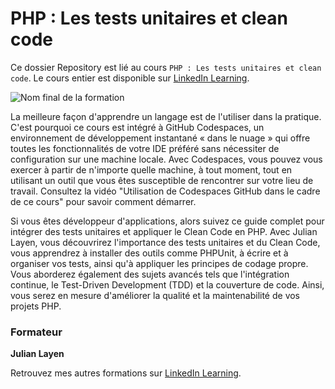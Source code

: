 #  PHP : Les tests unitaires et clean code

Ce dossier Repository est lié au cours `PHP : Les tests unitaires et clean code`. Le cours entier est disponible sur [LinkedIn Learning][lil-course-url].

![Nom final de la formation][lil-thumbnail-url] 

La meilleure façon d'apprendre un langage est de l'utiliser dans la pratique. C'est pourquoi ce cours est intégré à GitHub Codespaces, un environnement de développement instantané « dans le nuage » qui offre toutes les fonctionnalités de votre IDE préféré sans nécessiter de configuration sur une machine locale. Avec Codespaces, vous pouvez vous exercer à partir de n'importe quelle machine, à tout moment, tout en utilisant un outil que vous êtes susceptible de rencontrer sur votre lieu de travail. Consultez la vidéo "Utilisation de Codespaces GitHub dans le cadre de ce cours" pour savoir comment démarrer.    

Si vous êtes développeur d'applications, alors suivez ce guide complet pour intégrer des tests unitaires et appliquer le Clean Code en PHP. Avec Julian Layen, vous découvrirez l'importance des tests unitaires et du Clean Code, vous apprendrez à installer des outils comme PHPUnit, à écrire et à organiser vos tests, ainsi qu'à appliquer les principes de codage propre. Vous aborderez également des sujets avancés tels que l'intégration continue, le Test-Driven Development (TDD) et la couverture de code. Ainsi, vous serez en mesure d'améliorer la qualité et la maintenabilité de vos projets PHP.

### Formateur

**Julian Layen** 

 Retrouvez mes autres formations sur [LinkedIn Learning][lil-URL-trainer].

[0]: # (Replace these placeholder URLs with actual course URLs)
[lil-course-url]: https://www.linkedin.com/learning/php-les-tests-unitaires-et-clean-code
[lil-thumbnail-url]: https://media.licdn.com/dms/image/D4E0DAQGqInxaosUkjA/learning-public-crop_675_1200/0/1716285163650?e=2147483647&v=beta&t=K0Wu3WjAYR-cs3jDHROcYvIEiakEZfRBO13kQ1jrciY
[lil-URL-trainer]: https://www.linkedin.com/learning/instructors/julian-layen

[1]: # (End of FR-Instruction ###############################################################################################)
